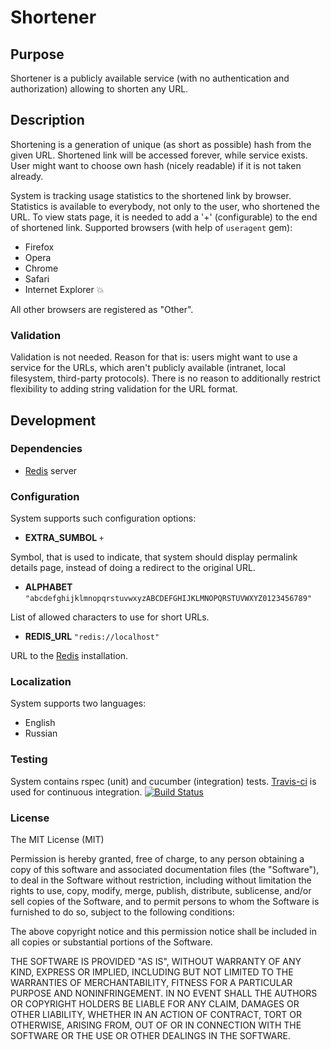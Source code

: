 # Shortener

## Purpose

Shortener is a publicly available service (with no authentication and authorization) allowing to shorten any URL.

## Description

Shortening is a generation of unique (as short as possible) hash from the given URL. Shortened link will be accessed forever, while service exists. User might want to choose own hash (nicely readable) if it is not taken already.

System is tracking usage statistics to the shortened link by browser. Statistics is available to everybody, not only to the user, who shortened the URL. To view stats page, it is needed to add a '+' (configurable) to the end of shortened link.
Supported browsers (with help of ```useragent``` gem):

* Firefox
* Opera
* Chrome
* Safari
* Internet Explorer :boom:

All other browsers are registered as "Other".

### Validation

Validation is not needed. Reason for that is: users might want to use a service for the URLs, which aren't publicly available (intranet, local filesystem, third-party protocols). There is no reason to additionally restrict flexibility to adding string validation for the URL format.

## Development

### Dependencies

* [Redis](http://redis.io/) server

### Configuration

System supports such configuration options:

* **EXTRA_SUMBOL** ```+```

Symbol, that is used to indicate, that system should display permalink details page, instead of doing a redirect to the original URL.

* **ALPHABET** ```"abcdefghijklmnopqrstuvwxyzABCDEFGHIJKLMNOPQRSTUVWXYZ0123456789"```

List of allowed characters to use for short URLs.

* **REDIS_URL** ```"redis://localhost"```

URL to the [Redis](http://redis.io/) installation.

### Localization

System supports two languages:

* English
* Russian

### Testing

System contains rspec (unit) and cucumber (integration) tests.
[Travis-ci](https://travis-ci.org/maksar/shortener) is used for continuous integration.
[![Build Status](https://travis-ci.org/maksar/shortener.png?branch=master)](https://travis-ci.org/maksar/shortener)

### License

The MIT License (MIT)

Permission is hereby granted, free of charge, to any person obtaining a copy
of this software and associated documentation files (the "Software"), to deal
in the Software without restriction, including without limitation the rights
to use, copy, modify, merge, publish, distribute, sublicense, and/or sell
copies of the Software, and to permit persons to whom the Software is
furnished to do so, subject to the following conditions:

The above copyright notice and this permission notice shall be included in all
copies or substantial portions of the Software.

THE SOFTWARE IS PROVIDED "AS IS", WITHOUT WARRANTY OF ANY KIND, EXPRESS OR
IMPLIED, INCLUDING BUT NOT LIMITED TO THE WARRANTIES OF MERCHANTABILITY,
FITNESS FOR A PARTICULAR PURPOSE AND NONINFRINGEMENT. IN NO EVENT SHALL THE
AUTHORS OR COPYRIGHT HOLDERS BE LIABLE FOR ANY CLAIM, DAMAGES OR OTHER
LIABILITY, WHETHER IN AN ACTION OF CONTRACT, TORT OR OTHERWISE, ARISING FROM,
OUT OF OR IN CONNECTION WITH THE SOFTWARE OR THE USE OR OTHER DEALINGS IN THE
SOFTWARE.